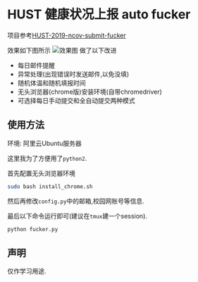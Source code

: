 # HUST 健康状况上报 auto fucker 

项目参考[HUST-2019-ncov-submit-fucker](https://git.recolic.net/recolic-hust/hust-2019-ncov-submit-fucker)

效果如下图所示
![效果图](https://cdn.jsdelivr.net/gh/misaka7690/My_GitHub_CDN/img/2020/03/12/09-00-47.png)
做了以下改进

- 每日邮件提醒
- 异常处理(出现错误时发送邮件,以免没填)
- 随机体温和随机填报时间
- 无头浏览器(chrome版)安装环境(自带chromedriver)
- 可选择每日手动提交和全自动提交两种模式

## 使用方法

环境: 阿里云Ubuntu服务器

这里我为了方便用了`python2`.

首先配置无头浏览器环境

```bash
sudo bash install_chrome.sh
```

然后再修改`config.py`中的邮箱,校园网账号等信息.

最后以下命令运行即可(建议在`tmux`建一个session).

```bash
python fucker.py
```

## 声明

仅作学习用途.
